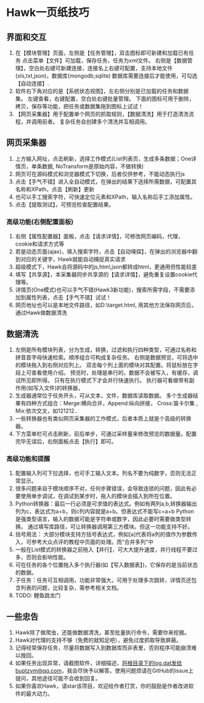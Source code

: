 
# Hawk一页纸技巧
## 界面和交互
1. 在【模块管理】页面，左侧是【任务管理】，双击图标即可新建和加载已有任务
点击菜单【文件】可加载，保存任务，任务为xml文件。
右侧是【数据管理】，空白处右键可新建连接，连接名上右键可配置，支持本地文件(xls,txt,json)，数据库(mongodb,sqlite)
数据库需要连接后才能使用，可勾选【自动连接】.
2. 软件右下角对应的是【系统状态视图】，左右侧分别是已加载的任务和数据集。
左键查看，右键配置，空白处右键批量管理。 下面的图标可用于删除，拷贝，保存等功能，把任务或数据集拖到图标上试试！
3. 【网页采集器】用于配置单个网页的抓取规则，【数据清洗】用于打造清洗流程，并调用前者。 复杂任务会创建多个清洗并互相调用。

## 网页采集器
1. 上方输入网址，点击刷新，选择工作模式(List列表页，生成多条数据；One详情页，单条数据, NoTransform是原始内容，不做转换)
2. 网页可在源码模式和浏览器模式下切换，后者仅供参考，不能动态执行js
3. 点击【手气不错】进入全自动模式，在弹出的结果下选择所需数据，可配置其名称和XPath，点击【刷新】更新
4. 也可以手工搜索字符，可快速定位元素和XPath，输入名称后手工添加属性。
5. 点击【提取测试】，可预览检查配置结果。
### 高级功能(右侧配置面板)
1. 右侧【属性配置器】面板，点击【请求详情】，可修改网页编码，代理，cookie和请求方式等
2. 若是动态页面(ajax)，填入搜索字符，点击【自动嗅探】，在弹出的浏览器中翻到对应的关键字，Hawk就能自动捕捉真实请求
3. 超级模式下，Hawk会将源码中的js,html,json都转成html，更通用但性能较差
4. 填写【共享源】，本采集器同步共享源的【请求详情】，避免重复设置cookie代理等。
5. 详情页(One模式)也可以手气不错(Hawk3新功能)，搜索所需字段，不需要添加到属性列表，点击【手气不错】试试！
6. 网页地址也可以是本地文件路径，如D:\target.html, 用其他方法保存网页后，通过Hawk做数据清洗

## 数据清洗
1. 左侧是所有模块列表，分为生成，转换，过滤和执行四种类型，可通过名称和拼音首字母快速检索。顺序组合可构成复杂任务。
右侧是数据预览，可将选中的模块拖入到右侧对应列上。 双击每个列上面的模块对其配置。将鼠标放在字段上可查看使用介绍。
预览时，处理是串行的，数据不会被写入，有缓存，调试所见即所得。 只有在执行模式下才会并行快速执行。
执行器可看做带有副作用(如写入文件)的转换器，
2. 生成器通常位于任务开头，可从文本，文件，数据库读取数据。 
多个生成器结果有四种方式组合：Merge:横向合并，Append:纵向拼接， Cross:笛卡尔集 , Mix:依次交叉，如121212..
3. 一些转换器也有类似网页采集器的工作模式，后者本质上就是个高级的转换器。
4. 下方菜单栏可点击刷新，前后单步，可通过采样量来修改预览的数据量。配置完毕无误后，右侧面板点击【执行】即可。
### 高级功能和提醒
1. 配置输入列可下拉选择，也可手工输入文本。列名不要为纯数字，否则无法正常显示。 
2. 很多问题来自于模块顺序不对，任何步骤错误，会导致连锁的问题，因此有必要使用单步调试，在调试到某步时，拖入的模块会插入到所在位置。
3. Python转换器：最后一行必须是可求值的表达式。例如有两列a,b,转换器输出列为c，表达式为a+b，则c列内容就是a+b。但表达式不能写c=a+b
Python是强类型语言，输入的数据可能是字符串或数字，因此必要时需要做类型转换。
通过填写库路径，可让转换器调用第三方模块。但这一功能支持不好。
4. 括号用法： 大部分模块支持方括号表达式，例如[a]代表将a列的值作为参数传入，可参考大众点评的教程中页面的处理。而“合并多列”中
5. 一般在List模式的转换器之前拖入【并行】，可大大提升速度，并行线程不要过多，否则会影响性能。
6. 可在任务的各个位置拖入多个执行器(如【写入数据表】)，它保存的是当前状态的数据。
7. 子任务：任务可互相调用，功能非常强大，可用于处理多次跳转，详情页还包含列表的问题，比较复杂，需参考相关文档。
8. TODO: 鲤鱼跳龙门



## 一些忠告
1. Hawk除了做爬虫，还能做数据清洗，甚至批量执行命令，需要你来挖掘。
2. Hawk对代理的支持不够（免费的就知足吧），避免过度抓取导致屏蔽。
3. 记得经常保存任务，尽量将数据写入到数据库而非表里，否则程序可能崩溃难以挽回。
4. 如果任务出现异常，请截图软件，详细描述，将根目录下的log.dat发给buptzym@qq.com，我会尽快予以解答。使用问题烦请在GitHub的issue上提问，其他途径可能不会收到回复。
5. 如果你喜欢Hawk，请star该项目，欢迎给作者打赏，你的鼓励是作者改进软件的最大动力。

